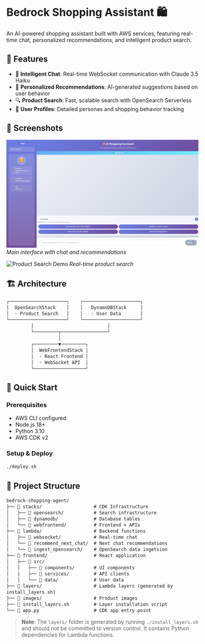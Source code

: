 # Bedrock Shopping Assistant 🛍️

An AI-powered shopping assistant built with AWS services, featuring real-time chat, personalized recommendations, and intelligent product search.

## 🌟 Features

- 🤖 **Intelligent Chat**: Real-time WebSocket communication with Claude 3.5 Haiku
- 🎯 **Personalized Recommendations**: AI-generated suggestions based on user behavior
- 🔍 **Product Search**: Fast, scalable search with OpenSearch Serverless
- 👤 **User Profiles**: Detailed personas and shopping behavior tracking

## 📸 Screenshots

![Home Screen](static/homescreen.png)
*Main interface with chat and recommendations*

![Product Search Demo](static/product_search.gif)
*Real-time product search*

## 🏗️ Architecture

```
┌─────────────────────┐    ┌─────────────────────┐
│  OpenSearchStack    │    │   DynamoDBStack     │
│  - Product Search   │    │   - User Data       │
└─────────────────────┘    └─────────────────────┘
         │                           │
         └─────────┬─────────────────┘
                   │
         ┌─────────▼─────────┐
         │  WebFrontendStack │
         │  - React Frontend │
         │  - WebSocket API  │
         └───────────────────┘
```

## 🚀 Quick Start

### Prerequisites
- AWS CLI configured
- Node.js 18+
- Python 3.10
- AWS CDK v2

### Setup & Deploy
```bash
./deploy.sh
```

## 📁 Project Structure

```
bedrock-shopping-agent/
├── 📁 stacks/                   # CDK Infrastructure
│   ├── 📁 opensearch/           # Search infrastructure
│   ├── 📁 dynamodb/             # Database tables
│   └── 📁 webfrontend/          # Frontend + APIs
├── 📁 lambda/                   # Backend functions
│   ├── 📁 websocket/            # Real-time chat
│   └── 📁 recommend_next_chat/  # Next chat recommendations
│   └── 📁 ingest_opensearch/    # OpenSearch data ingetsion
├── 📁 frontend/                 # React application
│   ├── 📁 src/
│   │   ├── 📁 components/       # UI components
│   │   ├── 📁 services/         # API clients
│   │   └── 📁 data/             # User data
├── 📁 layers/                   # Lambda layers (generated by install_layers.sh)
├── 📁 images/                   # Product images
├── 📄 install_layers.sh         # Layer installation script
└── 📄 app.py                    # CDK app entry point
```

> **Note**: The `layers/` folder is generated by running `./install_layers.sh` and should not be committed to version control. It contains Python dependencies for Lambda functions.
